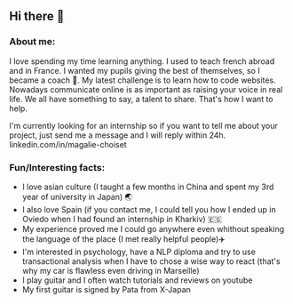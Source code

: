 ## Hi there 👋
### About me:
I love spending my time learning anything.
I used to teach french abroad and in France. I wanted my pupils giving the best of themselves, so I became a coach :muscle:. My latest challenge is to learn how to code websites. Nowadays communicate online is as important as raising your voice in real life. We all have something to say, a talent to share. That's how I want to help.

<Enter> I'm currently looking for an internship so if you want to tell me about your project, just send me a message and I will reply within 24h. linkedin.com/in/magalie-choiset
  
 ### Fun/Interesting facts: 
* I love asian culture (I taught a few months in China and spent my 3rd year of university in Japan)  :earth_asia:
* I also love Spain (if you contact me, I could tell you how I ended up in Oviedo when I had found an internship in Kharkiv) 🇪🇸
* My experience proved me I could go anywhere even whithout speaking the language of the place (I met really helpful people):airplane:
* I'm interested in psychology, have a NLP diploma and try to use transactional analysis when I have to chose a wise way to react (that's why my car is flawless even driving in Marseille)
* I play guitar and I often watch tutorials and reviews on youtube 
* My first guitar is signed by Pata from X-Japan


